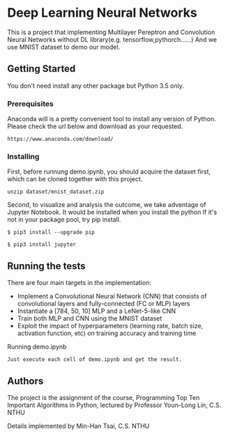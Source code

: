 # Deep Learning Neural Networks

This is a project that implementing Multilayer Pereptron and Convolution Neural Networks without DL library(e.g. tensorflow,pythorch......)
And we use MNIST dataset to demo our model. 
## Getting Started

You don't need install any other package but Python 3.5 only. 

### Prerequisites

Anaconda will is a pretty convenient tool to install any version of Python. Please check the url below and download as your requested.

```
https://www.anaconda.com/download/
```

### Installing

First, before runnung demo.ipynb, you should acquire the dataset first, which can be cloned together with this project.	

```
unzip dataset/mnist_dataset.zip
```

Second, to visualize and analysis the outcome, we take adventage of Jupyter Notebook. It would be installed when you install the python
If it's not in your package pool, try pip install.  

```
$ pip3 install --upgrade pip

$ pip3 install jupyter
```

## Running the tests

There are four main targets in the implementation:

- Implement a Convolutional Neural Network (CNN) that consists of convolutional layers and fully-connected (FC or MLP) layers
- Instantiate a [784, 50, 10] MLP and a LeNet-5-like CNN
- Train both MLP and CNN using the MNIST dataset
- Exploit the impact of hyperparameters (learning rate, batch size, activation function, etc) on training accuracy and training time

Running demo.ipynb 

```
Just execute each cell of demo.ipynb and get the result.
```

## Authors

The project is the assignment of the course, Programming Top Ten Important Algorithms in Python, lectured by Professor Youn-Long Lin, C.S. NTHU 

Details implemented by Min-Han Tsai, C.S. NTHU
